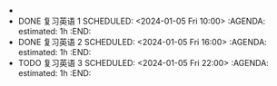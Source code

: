 -
- DONE 复习英语 1
  SCHEDULED: <2024-01-05 Fri 10:00>
  :AGENDA:
  estimated: 1h
  :END:
- DONE 复习英语 2
  SCHEDULED: <2024-01-05 Fri 16:00>
  :AGENDA:
  estimated: 1h
  :END:
- TODO 复习英语 3
  SCHEDULED: <2024-01-05 Fri 22:00>
  :AGENDA:
  estimated: 1h
  :END: